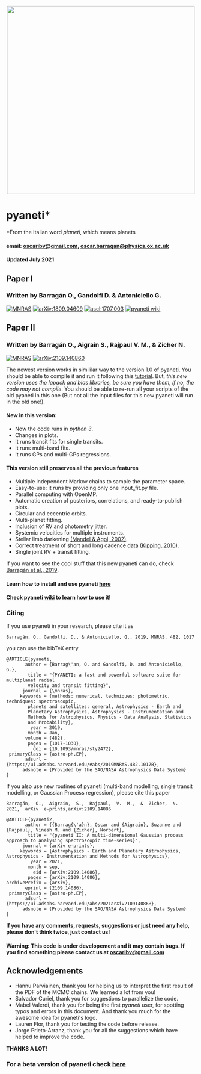 <p align="center">
  <img width = "500" src="./src/images/logo_pyaneti.png"/>
</p>

# __pyaneti__*
*From the Italian word _pianeti_, which means planets

#### email: oscaribv@gmail.com, oscar.barragan@physics.ox.ac.uk
#### Updated July 2021

## Paper I
### Written by Barragán O., Gandolfi D. & Antoniciello G.

<a href="https://academic.oup.com/mnras/advance-article/doi/10.1093/mnras/sty2472/5094600"><img src="https://img.shields.io/badge/MNRAS-2019,482,1017-blueviolet.svg" alt="MNRAS" /></a>
<a href="https://arxiv.org/abs/1809.04609"><img src="https://img.shields.io/badge/arXiv-1809.04609-green.svg" alt="arXiv:1809.04609" /></a>
<a href="http://ascl.net/1707.003"><img src="https://img.shields.io/badge/ascl-1707.003-green.svg" alt="ascl:1707.003" /></a>
<a href="https://github.com/oscaribv/pyaneti/wiki"><img src="https://img.shields.io/badge/wiki-building-yellow.svg" alt="pyaneti wiki" /></a>

## Paper II
### Written by Barragán O., Aigrain S., Rajpaul V. M., & Zicher N.

<a href="https://academic.oup.com/mnras/advance-article-abstract/doi/10.1093/mnras/stab2889/6383008"><img src="https://img.shields.io/badge/MNRAS-2021, in press.-blueviolet.svg" alt="MNRAS" /></a>
<a href="https://arxiv.org/abs/2109.14086"><img src="https://img.shields.io/badge/arXiv-2109.140860-green.svg" alt="arXiv:2109.140860" /></a>

The newest version works in simililar way to the version 1.0 of pyaneti. You should be able to compile it and run it following
this [tutorial](https://github.com/oscaribv/pyaneti/wiki). 
But, *this new version uses the lapack and blas libraries, be sure you have them, if no, the code may not compile*. You should be able to re-run all your scripts of the old pyaneti in this one (But not all the
input files for this new pyaneti will run in the old one!). 

#### New in this version:

* Now the code runs in _python 3_.
* Changes in plots.
* It runs transit fits for single transits.
* It runs multi-band fits.
* It runs GPs and multi-GPs regressions.

#### This version still preserves all the previous features

* Multiple independent Markov chains to sample the parameter space.
* Easy-to-use: it runs by providing only one input_fit.py file.
* Parallel computing with OpenMP.
* Automatic creation of posteriors, correlations, and ready-to-publish plots.
* Circular and eccentric orbits.
* Multi-planet fitting.
* Inclusion of RV and photometry jitter.
* Systemic velocities for multiple instruments.
* Stellar limb darkening [(Mandel & Agol, 2002)](http://iopscience.iop.org/article/10.1086/345520/meta#artAbst).
* Correct treatment of short and long cadence data ([Kipping, 2010](http://mnras.oxfordjournals.org/content/408/3/1758)).
* Single joint RV + transit fitting.

If you want to see the cool stuff that this new pyaneti can do, check 
[Barragán et al., 2019](https://academic.oup.com/mnras/article-abstract/490/1/698/5569669?redirectedFrom=fulltext).

#### Learn how to install and use pyaneti [here](https://github.com/oscaribv/pyaneti/wiki/Start-to-use-pyaneti-now!)


#### Check pyaneti [wiki](https://github.com/oscaribv/pyaneti/wiki) to learn how to use it!


### Citing

If you use pyaneti in your research, please cite it as

```
Barragán, O., Gandolfi, D., & Antoniciello, G., 2019, MNRAS, 482, 1017
```

you can use the bibTeX entry

```
@ARTICLE{pyaneti,
       author = {Barrag\'an, O. and Gandolfi, D. and Antoniciello, G.},
        title = "{PYANETI: a fast and powerful software suite for multiplanet radial
        velocity and transit fitting}",
      journal = {\mnras},
     keywords = {methods: numerical, techniques: photometric, techniques: spectroscopic,
        planets and satellites: general, Astrophysics - Earth and
        Planetary Astrophysics, Astrophysics - Instrumentation and
        Methods for Astrophysics, Physics - Data Analysis, Statistics
        and Probability},
         year = 2019,
        month = Jan,
       volume = {482},
        pages = {1017-1030},
          doi = {10.1093/mnras/sty2472},
 primaryClass = {astro-ph.EP},
       adsurl = {https://ui.adsabs.harvard.edu/#abs/2019MNRAS.482.1017B},
      adsnote = {Provided by the SAO/NASA Astrophysics Data System}
}
```

If you also use new routines of pyaneti (multi-band modelling, single transit modelling, or Gaussian Process regression), please cite this paper

```
Barragán,  O.,  Aigrain,  S.,  Rajpaul,  V.  M.,  &  Zicher,  N.  2021,  arXiv  e-prints,arXiv:2109.14086
```

```
@ARTICLE{pyaneti2,
       author = {{Barrag{\'a}n}, Oscar and {Aigrain}, Suzanne and {Rajpaul}, Vinesh M. and {Zicher}, Norbert},
        title = "{pyaneti II: A multi-dimensional Gaussian process approach to analysing spectroscopic time-series}",
      journal = {arXiv e-prints},
     keywords = {Astrophysics - Earth and Planetary Astrophysics, Astrophysics - Instrumentation and Methods for Astrophysics},
         year = 2021,
        month = sep,
          eid = {arXiv:2109.14086},
        pages = {arXiv:2109.14086},
archivePrefix = {arXiv},
       eprint = {2109.14086},
 primaryClass = {astro-ph.EP},
       adsurl = {https://ui.adsabs.harvard.edu/abs/2021arXiv210914086B},
      adsnote = {Provided by the SAO/NASA Astrophysics Data System}
}
```


**If you have any comments, requests, suggestions or just need any help, please don't think twice, just contact us!**

#### Warning: This code is under developement and it may contain bugs. If you find something please contact us at oscaribv@gmail.com

## Acknowledgements
* Hannu Parviainen, thank you for helping us to interpret the first result of the PDF of the MCMC chains. We learned a lot from you!
* Salvador Curiel, thank you for  suggestions to parallelize the code.
* Mabel Valerdi, thank you for being the first _pyaneti_ user, for spotting typos and errors in this document. And thank you much for the awesome idea for pyaneti's logo.
* Lauren Flor, thank you for testing the code before release.
* Jorge Prieto-Arranz, thank you for all the suggestions which have helped to improve the code.

**THANKS A LOT!**


### For a beta version of pyaneti check [here](https://github.com/oscaribv/pyaneti-dev)

